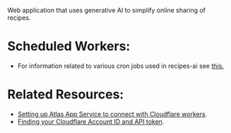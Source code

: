 Web application that uses generative AI to simplify online sharing of recipes.

# Scheduled Workers:
- For information related to various cron jobs used in recipes-ai see [this.](./scheduled-workers.md) 

# Related Resources:
- [Setting up Atlas App Service to connect with Cloudflare workers](https://www.mongodb.com/developer/products/atlas/cloudflare-worker-rest-api/#check-out-the-rest-api-code).
- [Finding your Cloudflare Account ID and API token](https://developers.cloudflare.com/images/cloudflare-images/api-request).